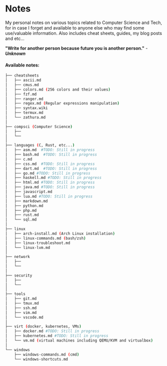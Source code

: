 # Notes
My personal notes on various topics related to Computer Science and Tech, for in case I forget and available to anyone else who may find some use/valuable information. Also includes cheat sheets, guides, my blog posts and etc...

**"Write for another person because future you is another person."** - ***Unknown***

#### Available notes:
```bash
├── cheatsheets
│   ├── ascii.md
│   ├── cmus.md
│   ├── colors.md (256 colors and their values)
│   ├── fzf.md
│   ├── ranger.md
│   ├── regex.md (Regular expressions manipulation)
│   ├── syntax.wiki
│   ├── termux.md
│   └── zathura.md
│
├── compsci (Computer Science)
│   ├── 
│   └── 
│
├── languages (C, Rust, etc...)
│   ├── asm.md  #TODO: Still in progress
│   ├── bash.md  #TODO: Still in progress
│   ├── c.md
│   ├── css.md  #TODO: Still in progress
│   ├── dart.md  #TODO: Still in progress
│   ├── go.md #TODO: Still in progress
│   ├── haskell.md #TODO: Still in progress
│   ├── html.md #TODO: Still in progress
│   ├── java.md #TODO: Still in progress
│   ├── javascript.md
│   ├── lua.md #TODO: Still in progress
│   ├── markdown.md
│   ├── python.md
│   ├── php.md
│   ├── rust.md
│   └── sql.md
│
├── linux
│   ├── arch-install.md (Arch Linux installation)
│   ├── linux-commands.md (bash/zsh)
│   ├── linux-troubleshoot.md
│   └── linux-lvm.md
│
├── network
│   ├── 
│   └── 
│
├── security
│   ├── 
│   └── 
│
├── tools
│   ├── git.md
│   ├── tmux.md
│   ├── ssh.md
│   ├── vim.md
│   └── vscode.md
│
├── virt (docker, kubernetes, VMs)
│   ├── docker.md #TODO: Still in progress
│   ├── kubernetes.md #TODO: Still in progress
│   └── vm.md (virtual machines including QEMU/KVM and virtualbox)
│
└── windows
    ├── windows-commands.md (cmd)
    └── windows-shortcuts.md
```

